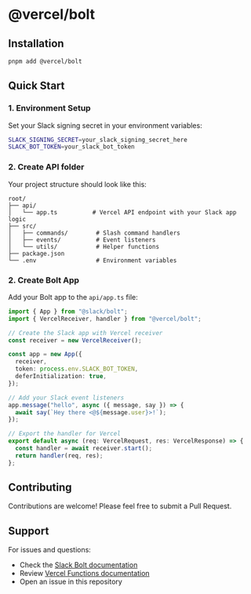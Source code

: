 # @vercel/bolt

## Installation

```bash
pnpm add @vercel/bolt
```

## Quick Start

### 1. Environment Setup

Set your Slack signing secret in your environment variables:

```bash
SLACK_SIGNING_SECRET=your_slack_signing_secret_here
SLACK_BOT_TOKEN=your_slack_bot_token
```

### 2. Create API folder

Your project structure should look like this:

```
root/
├── api/
│   └── app.ts          # Vercel API endpoint with your Slack app logic
├── src/
│   ├── commands/        # Slash command handlers
│   ├── events/          # Event listeners
│   └── utils/           # Helper functions
├── package.json
└── .env                 # Environment variables
```

### 2. Create Bolt App

Add your Bolt app to the `api/app.ts` file:

```typescript
import { App } from "@slack/bolt";
import { VercelReceiver, handler } from "@vercel/bolt";

// Create the Slack app with Vercel receiver
const receiver = new VercelReceiver();

const app = new App({
  receiver,
  token: process.env.SLACK_BOT_TOKEN,
  deferInitialization: true,
});

// Add your Slack event listeners
app.message("hello", async ({ message, say }) => {
  await say(`Hey there <@${message.user}>!`);
});

// Export the handler for Vercel
export default async (req: VercelRequest, res: VercelResponse) => {
  const handler = await receiver.start();
  return handler(req, res);
};
```

## Contributing

Contributions are welcome! Please feel free to submit a Pull Request.

## Support

For issues and questions:

- Check the [Slack Bolt documentation](https://slack.dev/bolt-js/)
- Review [Vercel Functions documentation](https://vercel.com/docs/functions)
- Open an issue in this repository
